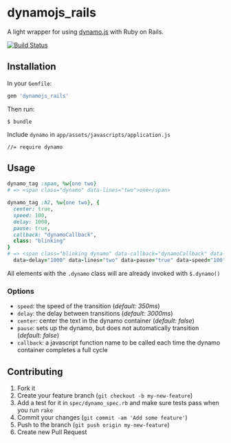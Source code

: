 # dynamojs_rails

A light wrapper for using [dynamo.js](http://jdan.github.io/dynamo.js/) with Ruby on Rails.

[![Build Status](https://travis-ci.org/hstove/dynamojs_rails.png?branch=master)](https://travis-ci.org/hstove/dynamojs_rails)

## Installation

In your `Gemfile`:

~~~Ruby
gem 'dynamojs_rails'
~~~

Then run:

~~~
$ bundle
~~~

Include `dynamo` in `app/assets/javascripts/application.js`

~~~
//= require dynamo
~~~

## Usage

~~~Ruby
dynamo_tag :span, %w{one two}
# => <span class="dynamo" data-lines="two">one</span>

dynamo_tag :h2, %w{one two}, {
  center: true,
  speed: 100,
  delay: 1000,
  pause: true,
  callback: "dynamoCallback",
  class: "blinking"
}
# => <span class="blinking dynamo" data-callback="dynamoCallback" data-center="true"
  data-delay="1000" data-lines="two" data-pause="true" data-speed="100">one</span>
~~~

All elements with the `.dynamo` class will are already invoked with `$.dynamo()`

### Options

* `speed`: the speed of the transition (*default: 350ms*)
* `delay`: the delay between transitions (*default: 3000ms*)
* `center`: center the text in the dynamo container (*default: false*)
* `pause`: sets up the dynamo, but does not automatically transition (*default: false*)
* `callback`: a javascript function name to be called each time the dynamo container completes a full cycle

## Contributing

1. Fork it
2. Create your feature branch (`git checkout -b my-new-feature`)
3. Add a test for it in `spec/dynamo_spec.rb` and make sure tests pass when you run `rake`
3. Commit your changes (`git commit -am 'Add some feature'`)
4. Push to the branch (`git push origin my-new-feature`)
5. Create new Pull Request
